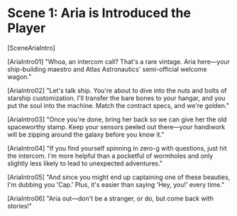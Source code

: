 # Scene 1: Aria is Introduced the Player

[SceneAriaIntro]

[AriaIntro01]
"Whoa, an intercom call? That's a rare vintage. Aria here—your ship-building maestro and Atlas Astronautics' semi-official welcome wagon."

[AriaIntro02]
"Let's talk ship. You're about to dive into the nuts and bolts of starship customization. I'll transfer the bare bones to your hangar, and you put the soul into the machine. Match the contract specs, and we're golden."

[AriaIntro03]
"Once you're done, bring her back so we can give her the old spaceworthy stamp. Keep your sensors peeled out there—your handiwork will be zipping around the galaxy before you know it."

[AriaIntro04]
"If you find yourself spinning in zero-g with questions, just hit the intercom. I'm more helpful than a pocketful of wormholes and only slightly less likely to lead to unexpected adventures."

[AriaIntro05]
"And since you might end up captaining one of these beauties, I'm dubbing you 'Cap.' Plus, it's easier than saying 'Hey, you!' every time."

[AriaIntro06]
"Aria out—don't be a stranger, or do, but come back with stories!"
